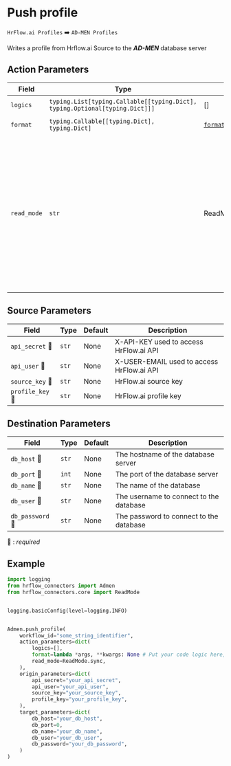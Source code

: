 # Push profile
`HrFlow.ai Profiles` :arrow_right: `AD-MEN Profiles`

Writes a profile from Hrflow.ai Source to the ***AD-MEN*** database server



## Action Parameters

| Field | Type | Default | Description |
| ----- | ---- | ------- | ----------- |
| `logics`  | `typing.List[typing.Callable[[typing.Dict], typing.Optional[typing.Dict]]]` | [] | List of logic functions |
| `format`  | `typing.Callable[[typing.Dict], typing.Dict]` | [`format_admen_profile_to_hrflow`](../connector.py#L235) | Formatting function |
| `read_mode`  | `str` | ReadMode.sync | If 'incremental' then `read_from` of the last run is given to Origin Warehouse during read. **The actual behavior depends on implementation of read**. In 'sync' mode `read_from` is neither fetched nor given to Origin Warehouse during read. |

## Source Parameters

| Field | Type | Default | Description |
| ----- | ---- | ------- | ----------- |
| `api_secret` :red_circle: | `str` | None | X-API-KEY used to access HrFlow.ai API |
| `api_user` :red_circle: | `str` | None | X-USER-EMAIL used to access HrFlow.ai API |
| `source_key` :red_circle: | `str` | None | HrFlow.ai source key |
| `profile_key` :red_circle: | `str` | None | HrFlow.ai profile key |

## Destination Parameters

| Field | Type | Default | Description |
| ----- | ---- | ------- | ----------- |
| `db_host` :red_circle: | `str` | None | The hostname of the database server |
| `db_port` :red_circle: | `int` | None | The port of the database server |
| `db_name` :red_circle: | `str` | None | The name of the database |
| `db_user` :red_circle: | `str` | None | The username to connect to the database |
| `db_password` :red_circle: | `str` | None | The password to connect to the database |

:red_circle: : *required*

## Example

```python
import logging
from hrflow_connectors import Admen
from hrflow_connectors.core import ReadMode


logging.basicConfig(level=logging.INFO)


Admen.push_profile(
    workflow_id="some_string_identifier",
    action_parameters=dict(
        logics=[],
        format=lambda *args, **kwargs: None # Put your code logic here,
        read_mode=ReadMode.sync,
    ),
    origin_parameters=dict(
        api_secret="your_api_secret",
        api_user="your_api_user",
        source_key="your_source_key",
        profile_key="your_profile_key",
    ),
    target_parameters=dict(
        db_host="your_db_host",
        db_port=0,
        db_name="your_db_name",
        db_user="your_db_user",
        db_password="your_db_password",
    )
)
```